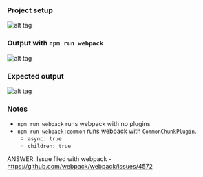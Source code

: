 ### Project setup

![alt tag](https://raw.githubusercontent.com/gyandeeps/webpack-split-dynamic-common/master/docs/main.png)

### Output with `npm run webpack`

![alt tag](https://raw.githubusercontent.com/gyandeeps/webpack-split-dynamic-common/master/docs/actual.png)

### Expected output

![alt tag](https://raw.githubusercontent.com/gyandeeps/webpack-split-dynamic-common/master/docs/expected.png)

### Notes

* `npm run webpack` runs webpack with no plugins
* `npm run webpack:common` runs webpack with `CommonChunkPlugin`.
    * `async: true`
    * `children: true`

ANSWER: Issue filed with webpack - https://github.com/webpack/webpack/issues/4572
